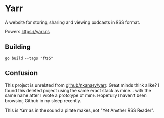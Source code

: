 # Yarr

A website for storing, sharing and viewing podcasts in RSS format. 

Powers https://yarr.ps

## Building

`go build --tags "fts5"`

## Confusion

This project is unrelated from [github/nkanaev/yarr](https://github.com/nkanaev/yarr). Great minds think alike? I found this deleted project using the same exact stack as mine... with the same name after I wrote a prototype of mine. Hopefully I haven't been browsing Github in my sleep recently.

This is Yarr as in the sound a pirate makes, not "Yet Another RSS Reader". 
